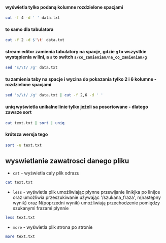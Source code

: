 #### wyświetla tylko podaną kolumne rozdzielone spacjami
```sh
cut -f 4 -d ' ' data.txt
```
#### to samo dla tabulatora
```sh
cut -f 2 -d $'\t' data.txt
```

#### stream editor zamienia tabulatory na spacje, gdzie `g` to wszystkie wystąpienia w lini, a `s` to switch `s/co_zamieniam/na_co_zamieniam/g`
```sh
sed 's/\t/ /g' data.txt
```
#### tu zamienia taby na spacje i wycina do pokazania tylko 2 i 6 kolumne - rozdzielone spacjami
```sh
sed 's/\t/ /g' data.txt | cut -f 2,6 -d ' '
``` 
#### uniq wyświetla unikalne linie tylko jeżeli sa posortowane - dlatego zawsze sort
```sh
cat text.txt | sort | uniq
```
#### krótsza wersja tego 
```sh
sort -u text.txt
```

## wyswietlanie zawatrosci danego pliku
* `cat` - wyświetla caly plik odrazu
```sh
cat text.txt
```
* `less` - wyświetla plik umożliwiając płynne przewijanie linikjka po linijce oraz umożliwia przeszukiwanie
używając '/szukana_fraza', n(następny wynik) oraz N(poprzedni wynik) umożliwiają przechodzenie pomiędzy szukanymi frazami płynnie
```sh
less text.txt
```
* `more` - wyświetla plik strona po stronie
```sh
more text.txt
```
